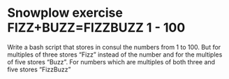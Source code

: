 # Snowplow exercise FIZZ+BUZZ=FIZZBUZZ 1 - 100
Write a bash script that stores in consul the numbers from 1 to 100. But for multiples
of three stores “Fizz” instead of the number and for the multiples of five stores
“Buzz”. For numbers which are multiples of both three and five stores “FizzBuzz”